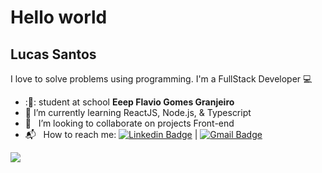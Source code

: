 
# Hello world

## Lucas Santos
I love to solve problems using programming.
I'm a FullStack Developer :computer:

 - :🔭: student at school **Eeep Flavio Gomes Granjeiro**
 - :seedling:  I’m currently learning ReactJS, Node.js, & Typescript
 - :purple_heart: &nbsp; I’m looking to collaborate on projects Front-end 
 - :mailbox_with_mail: &nbsp; How to reach me: [![Linkedin Badge](https://img.shields.io/badge/-LucasSantos-blue?style=flat-square&logo=Linkedin&logoColor=white&link=https://linkedin.com/in/lucas-santos-4519aa1b0/)](https://www.linkedin.com/in/lucas-santos-4519aa1b0/) 
| 
[![Gmail Badge](https://img.shields.io/badge/-lucasparaipaba113@gmail.com-c14438?style=flat-square&logo=Gmail&logoColor=white&link=mailto:lucasparaipaba113@gmail.com)](mailto:lucasparaipaba113@gmail.com)

![](https://komarev.com/ghpvc/?username=SuiciniVz&color=blue)
